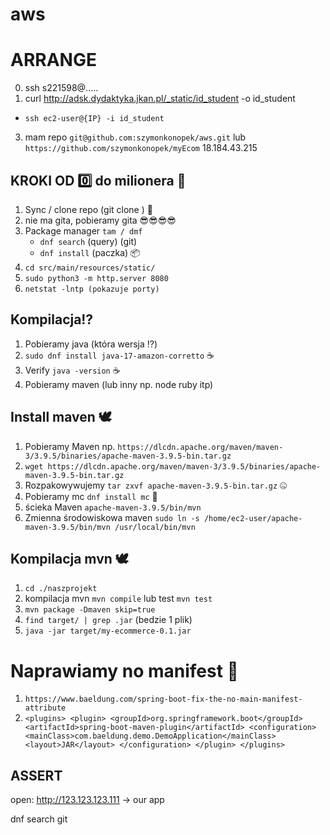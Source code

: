 # aws

# ARRANGE
0. ssh s221598@.....
1.  curl http://adsk.dydaktyka.jkan.pl/_static/id_student -o id_student

* ``ssh ec2-user@{IP} -i id_student``

3. mam repo ``git@github.com:szymonkonopek/aws.git`` lub ``https://github.com/szymonkonopek/myEcom``
18.184.43.215	

## KROKI OD 0️⃣ do milionera 🤑

1. Sync / clone repo (git clone ) 🎸
2. nie ma gita, pobieramy gita 😎😎😎😎
3. Package manager ``tam / dmf``
    * ``dnf search`` (query) (git)
    * ``dnf install`` (paczka) 📦
4. ``cd src/main/resources/static/``
5. ``sudo python3 -m http.server 8080``
6. ``netstat -lntp (pokazuje porty)``

## Kompilacja⁉️
1. Pobieramy java (która wersja ⁉️)
2. ``sudo dnf install java-17-amazon-corretto`` ☕️
3. Verify ``java -version`` ☕️
4. Pobieramy maven (lub inny np. node ruby itp)

## Install maven 🕊️
1. Pobieramy Maven np. ``https://dlcdn.apache.org/maven/maven-3/3.9.5/binaries/apache-maven-3.9.5-bin.tar.gz``
2. ``wget https://dlcdn.apache.org/maven/maven-3/3.9.5/binaries/apache-maven-3.9.5-bin.tar.gz``
3. Rozpakowywujemy ``tar zxvf apache-maven-3.9.5-bin.tar.gz`` 🤐
4. Pobieramy mc ``dnf install mc`` 🎤
5. ścieka Maven ``apache-maven-3.9.5/bin/mvn``
6. Zmienna środowiskowa maven ``sudo ln -s /home/ec2-user/apache-maven-3.9.5/bin/mvn /usr/local/bin/mvn``

## Kompilacja mvn 🕊️
1. ``cd ./naszprojekt``
2. kompilacja mvn ``mvn compile`` lub test ``mvn test`` 
3. ``mvn package -Dmaven skip=true``
4. ``find target/ | grep .jar`` (bedzie 1 plik)
5. ``java -jar target/my-ecommerce-0.1.jar``

# Naprawiamy no manifest 📖
1. ``https://www.baeldung.com/spring-boot-fix-the-no-main-manifest-attribute``
2. ``<plugins>
    <plugin>
        <groupId>org.springframework.boot</groupId>
        <artifactId>spring-boot-maven-plugin</artifactId>
        <configuration>
            <mainClass>com.baeldung.demo.DemoApplication</mainClass>
            <layout>JAR</layout>
        </configuration>
    </plugin>
</plugins>``



## ASSERT
open: http://123.123.123.111 -> our app

dnf search git